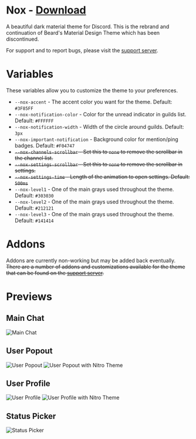 # Nox - [Download](https://betterdiscord.app/Download?id=3)

A beautiful dark material theme for Discord. This is the rebrand and continuation of Beard's Material Design Theme which has been discontinued.

For support and to report bugs, please visit the [support server](https://bit.ly/NoxServer).

# Variables

These variables allow you to customize the theme to your preferences.

 - `--nox-accent` - The accent color you want for the theme. Default: `#3F85FF`
 - `--nox-notification-color` - Color for the unread indicator in guilds list. Default: `#FFFFFF`
 - `--nox-notification-width` - Width of the circle around guilds. Default: `3px`
 - `--nox-important-notification` - Background color for mention/ping badges. Default: `#F04747`
 - ~~`--nox-channels-scrollbar` - Set this to `none` to remove the scrollbar in the channel list.~~
 - ~~`--nox-settings-scrollbar` - Set this to `none` to remove the scrollbar in settings.~~
 - ~~`--nox-settings-time` - Length of the animation to open settings. Default: `500ms`~~
 - `--nox-level1` - One of the main grays used throughout the theme. Default: `#303030`
 - `--nox-level2` - One of the main grays used throughout the theme. Default: `#212121`
 - `--nox-level3` - One of the main grays used throughout the theme. Default: `#141414`

 # Addons

Addons are currently non-working but may be added back eventually.
~~There are a number of addons and customizations available for the theme that can be found on the [support server](http://bit.ly/BMTserver).~~

# Previews

## Main Chat
![Main Chat](https://rauenzi.github.io/Nox/resources/images/main_chat.png)

## User Popout
![User Popout](https://rauenzi.github.io/Nox/resources/images/user_popout.png) ![User Popout with Nitro Theme](https://rauenzi.github.io/Nox/resources/images/user_popout2.png)

## User Profile
![User Profile](https://rauenzi.github.io/Nox/resources/images/user_profile.png) ![User Profile with Nitro Theme](https://rauenzi.github.io/Nox/resources/images/user_profile2.png)

## Status Picker
![Status Picker](https://rauenzi.github.io/Nox/resources/images/status_picker.gif)

